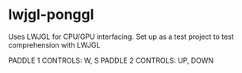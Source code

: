 # lwjgl-ponggl
Uses LWJGL for CPU/GPU interfacing. Set up as a test project to test comprehension with LWJGL

PADDLE 1 CONTROLS: W, S
PADDLE 2 CONTROLS: UP, DOWN
